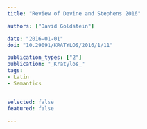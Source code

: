 ```yaml
---
title: "Review of Devine and Stephens 2016"

authors: ["David Goldstein"]

date: "2016-01-01"
doi: "10.29091/KRATYLOS/2016/1/11"

publication_types: ["2"]
publication: "_Kratylos_"
tags:
- Latin
- Semantics


selected: false
featured: false

---
```

